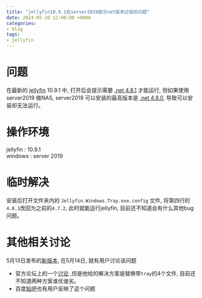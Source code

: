```yaml
---
title: "jellyfin10.9.1在server2019提示net版本过低的问题"
date: 2024-05-16 12:00:00 +0800
categories:
- blog
tags: 
- jellyfin
---
```


# 问题
在最新的 [jellyfin](https://repo.jellyfin.org/)  10.9.1 中, 打开后会提示需要 [.net 4.8.1](https://dotnet.microsoft.com/zh-cn/download/dotnet-framework/net481) 才能运行, 但如果使用 server2019 做NAS, server2019 可以安装的最高版本是 [.net 4.8.0](https://dotnet.microsoft.com/zh-cn/download/dotnet-framework/net48),  导致可以安装却无法运行。

# 操作环境
jellyfin : 10.9.1  
windows : server 2019
# 临时解决
安装后打开文件夹内的 `Jellyfin.Windows.Tray.exe.config` 文件, 将第四行的`4.8.1`改回为之前的`4.7.2`, 此时就能运行jellyfin, 目前还不知道会有什么其他bug问题。

# 其他相关讨论
5月13日发布的[新版本](https://github.com/jellyfin/jellyfin/releases/tag/v10.9.1), 在5月14日, 就有用户讨论该问题  
- 官方论坛上的一个[讨论](https://forum.jellyfin.org/t-solved-strange-choice-for-10-9-1-making-it-non-functional-in-win-server-2019?highlight=4.8.1) ,但是他给的解决方案是替换带`tray`的4个文件, 目前还不知道两种方案谁优谁劣。  
- 百度[贴吧](https://tieba.baidu.com/p/9016646307)也有用户反映了这个问题
